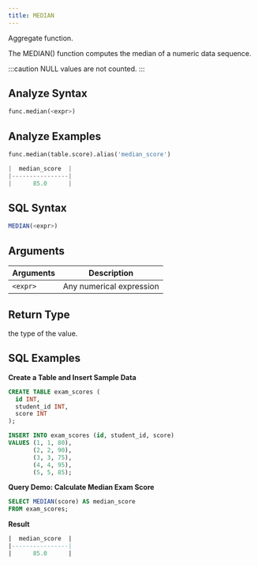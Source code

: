 ```yaml
---
title: MEDIAN
---
```


Aggregate function.

The MEDIAN() function computes the median of a numeric data sequence.

:::caution
NULL values are not counted.
:::

## Analyze Syntax

```python
func.median(<expr>)
```

## Analyze Examples
```python
func.median(table.score).alias('median_score')

|  median_score  |
|----------------|
|      85.0      |
```

## SQL Syntax

```sql
MEDIAN(<expr>)
```

## Arguments

| Arguments | Description              |
|-----------|--------------------------|                                                                                                                 
| `<expr>`  | Any numerical expression |                                                                                                     

## Return Type

the type of the value.

## SQL Examples

**Create a Table and Insert Sample Data**
```sql
CREATE TABLE exam_scores (
  id INT,
  student_id INT,
  score INT
);

INSERT INTO exam_scores (id, student_id, score)
VALUES (1, 1, 80),
       (2, 2, 90),
       (3, 3, 75),
       (4, 4, 95),
       (5, 5, 85);
```

**Query Demo: Calculate Median Exam Score**
```sql
SELECT MEDIAN(score) AS median_score
FROM exam_scores;
```

**Result**
```sql
|  median_score  |
|----------------|
|      85.0      |
```